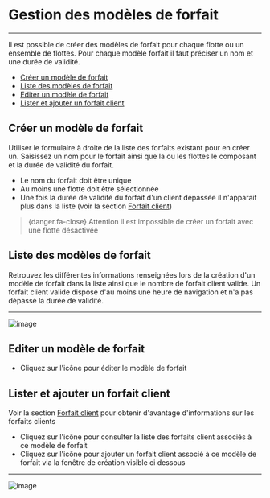 # Gestion des modèles de forfait

---

Il est possible de créer des modèles de forfait pour chaque flotte ou un ensemble de flottes.
Pour chaque modèle forfait il faut préciser un nom et une durée de validité. 


- [Créer un modèle de forfait](#create-rental-package)
- [Liste des modèles de forfait](#list-rental-package)
- [Editer un modèle de forfait](#edit-rental-package)
- [Lister et ajouter un forfait client](#sailor-rental-package)


<a name="create-rental-package"></a>
## Créer un modèle de forfait

Utiliser le formulaire à droite de la liste des forfaits existant pour en créer un.
Saisissez un nom pour le forfait ainsi que la ou les flottes le composant et la durée de validité du forfait.

- Le nom du forfait doit être unique
- Au moins une flotte doit être sélectionnée 
- Une fois la durée de validité du forfait d'un client dépassée il n'apparait plus dans la liste (voir la section [Forfait client](/{{route}}/{{version}}/sailor-rental-package))

> {danger.fa-close} Attention il est impossible de créer un forfait avec une flotte désactivée

<a name="list-rental-package"></a>
## Liste des modèles de forfait

Retrouvez les différentes informations renseignées lors de la création d'un modèle de forfait dans la liste ainsi que le 
nombre de forfait client valide. 
Un forfait client valide dispose d'au moins une heure de navigation et n'a pas dépassé la durée de validité. 

---
![image](/docs/rental-packages.png)

<a name="list-rental-package"></a>
## Editer un modèle de forfait

- Cliquez sur l'icône <i class="text-primary fa fa-edit fa-lg"></i> pour éditer le modèle de forfait


<a name="sailor-rental-package"></a>
## Lister et ajouter un forfait client

Voir la section [Forfait client](/{{route}}/{{version}}/sailor-rental-package) pour obtenir d'avantage d'informations sur les forfaits clients 

- Cliquez sur l'icône <i class="text-info fa fa-list fa-lg"></i> pour consulter la liste des forfaits client associés à ce modèle de forfait
- Cliquez sur l'icône <i class="text-success fa fa-user-plus fa-lg"></i> pour ajouter un forfait client associé à ce modèle de forfait via la fenêtre de création visible ci dessous

---

![image](/docs/modal-creation-forfait.png)

